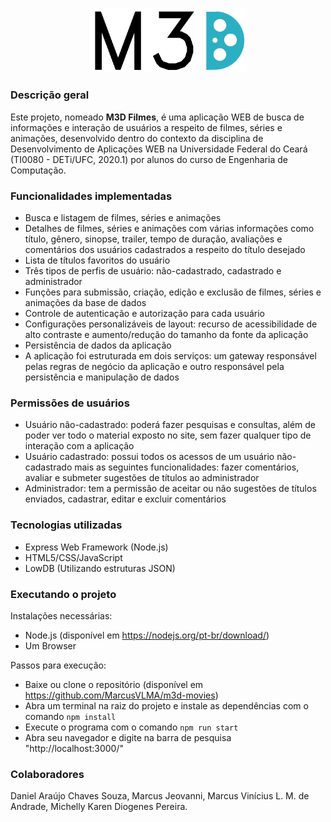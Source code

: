 <p align="center">
  <img src= "gateway-service/public/images/m3d.svg" width="50%" >
</p>

### Descrição geral
Este projeto, nomeado <b>M3D Filmes</b>, é uma aplicação WEB de busca de informações e interação de usuários a respeito de filmes, séries e animações, desenvolvido dentro do contexto da disciplina de Desenvolvimento de Aplicações WEB na Universidade Federal do Ceará (TI0080 - DETi/UFC, 2020.1) por alunos do curso de Engenharia de Computação.

### Funcionalidades implementadas
- Busca e listagem de filmes, séries e animações
- Detalhes de filmes, séries e animações com várias informações como título, gênero, sinopse, trailer, tempo de duração, avaliações e comentários dos usuários cadastrados a respeito do título desejado
- Lista de títulos favoritos do usuário
- Três tipos de perfis de usuário: não-cadastrado, cadastrado e administrador
- Funções para submissão, criação, edição e exclusão de filmes, séries e animações da base de dados
- Controle de autenticação e autorização para cada usuário
- Configurações personalizáveis de layout: recurso de acessibilidade de alto contraste e aumento/redução do tamanho da fonte da aplicação
- Persistência de dados da aplicação
- A aplicação foi estruturada em dois serviços:  um gateway responsável pelas regras de negócio da aplicação e outro responsável pela persistência e manipulação de dados

### Permissões de usuários
- Usuário não-cadastrado: poderá fazer pesquisas e consultas, além de poder ver todo o material exposto no site, sem fazer qualquer tipo de interação com a aplicação
- Usuário cadastrado: possui todos os acessos de um usuário não-cadastrado mais as seguintes funcionalidades: fazer comentários, avaliar e submeter sugestões de títulos ao administrador
- Administrador: tem a permissão de aceitar ou não sugestões de títulos enviados, cadastrar, editar e excluir comentários

### Tecnologias utilizadas
- Express Web Framework (Node.js)
- HTML5/CSS/JavaScript
- LowDB (Utilizando estruturas JSON)

### Executando o projeto
Instalações necessárias:
- Node.js (disponível em https://nodejs.org/pt-br/download/)
- Um Browser

Passos para execução:
- Baixe ou clone o repositório (disponível em https://github.com/MarcusVLMA/m3d-movies)
- Abra um terminal na raiz do projeto e instale as dependências com o comando ```npm install```
- Execute o programa com o comando ```npm run start```
- Abra seu navegador e digite na barra de pesquisa "http://localhost:3000/"

### Colaboradores
Daniel Araújo Chaves Souza, Marcus Jeovanni, Marcus Vinícius L. M. de Andrade, Michelly Karen Diogenes Pereira.
